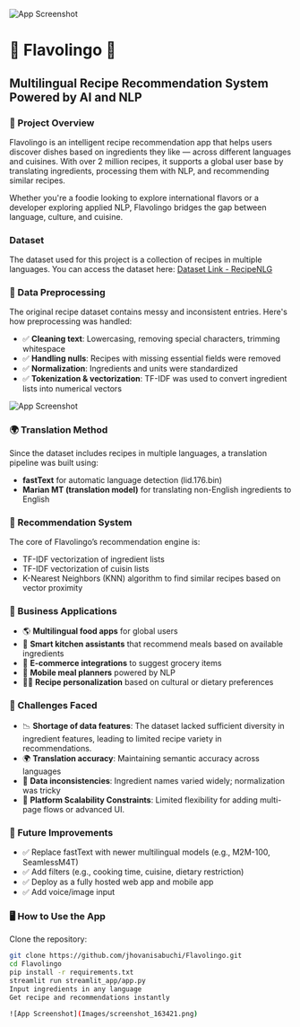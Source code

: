![App Screenshot](Images/Screenshot_163007.png)

# 🧠 Flavolingo 🍳
## Multilingual Recipe Recommendation System Powered by AI and NLP

### 📌 Project Overview
Flavolingo is an intelligent recipe recommendation app that helps users discover dishes based on ingredients they like — across different languages and cuisines. With over 2 million recipes, it supports a global user base by translating ingredients, processing them with NLP, and recommending similar recipes.

Whether you're a foodie looking to explore international flavors or a developer exploring applied NLP, Flavolingo bridges the gap between language, culture, and cuisine.

### Dataset
The dataset used for this project is a collection of recipes in multiple languages. You can access the dataset here:
[Dataset Link - RecipeNLG](https://huggingface.co/datasets/mbien/recipe_nlg)

### 🧼 Data Preprocessing
The original recipe dataset contains messy and inconsistent entries. Here's how preprocessing was handled:

- ✅ **Cleaning text**: Lowercasing, removing special characters, trimming whitespace
- ✅ **Handling nulls**: Recipes with missing essential fields were removed
- ✅ **Normalization**: Ingredients and units were standardized
- ✅ **Tokenization & vectorization**: TF-IDF was used to convert ingredient lists into numerical vectors

![App Screenshot](Images/screenshot_162704.png)

### 🌍 Translation Method
Since the dataset includes recipes in multiple languages, a translation pipeline was built using:
- **fastText** for automatic language detection (lid.176.bin)
- **Marian MT (translation model)** for translating non-English ingredients to English

### 🤖 Recommendation System
The core of Flavolingo’s recommendation engine is:
- TF-IDF vectorization of ingredient lists
- TF-IDF vectorization of cuisin lists
- K-Nearest Neighbors (KNN) algorithm to find similar recipes based on vector proximity

### 🧠 Business Applications
- 🌎 **Multilingual food apps** for global users
- 🧠 **Smart kitchen assistants** that recommend meals based on available ingredients
- 🛒 **E-commerce integrations** to suggest grocery items
- 📱 **Mobile meal planners** powered by NLP
- 👩‍🍳 **Recipe personalization** based on cultural or dietary preferences

### 🧪 Challenges Faced
- 📉 **Shortage of data features**: The dataset lacked sufficient diversity in ingredient features, leading to limited recipe variety in recommendations.
- 🌍 **Translation accuracy**: Maintaining semantic accuracy across languages
- 🧹 **Data inconsistencies**: Ingredient names varied widely; normalization was tricky
- 🧠 **Platform Scalability Constraints**: Limited flexibility for adding multi-page flows or advanced UI.

### 🚀 Future Improvements
- ✅ Replace fastText with newer multilingual models (e.g., M2M-100, SeamlessM4T)
- ✅ Add filters (e.g., cooking time, cuisine, dietary restriction)
- ✅ Deploy as a fully hosted web app and mobile app
- ✅ Add voice/image input

### 🖥️ How to Use the App
Clone the repository:

```bash
git clone https://github.com/jhovanisabuchi/Flavolingo.git
cd Flavolingo
pip install -r requirements.txt
streamlit run streamlit_app/app.py
Input ingredients in any language
Get recipe and recommendations instantly

![App Screenshot](Images/screenshot_163421.png)






